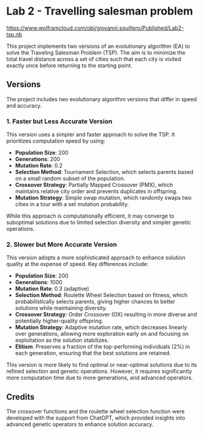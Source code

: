 # Lab 2 - Travelling salesman problem
https://www.wolframcloud.com/obj/giovanni.squillero/Published/Lab2-tsp.nb

This project implements two versions of an evolutionary algorithm (EA) to solve the Traveling Salesman Problem (TSP). The aim is to minimize the total travel distance across a set of cities such that each city is visited exactly once before returning to the starting point.

## Versions

The project includes two evolutionary algorithm versions that differ in speed and accuracy.

### 1. **Faster but Less Accurate Version**

This version uses a simpler and faster approach to solve the TSP. It prioritizes computation speed by using:

- **Population Size**: 200
- **Generations**: 200
- **Mutation Rate**: 0.2
- **Selection Method**: Tournament Selection, which selects parents based on a small random subset of the population.
- **Crossover Strategy**: Partially Mapped Crossover (PMX), which maintains relative city order and prevents duplicates in offspring.
- **Mutation Strategy**: Simple swap mutation, which randomly swaps two cities in a tour with a set mutation probability.

While this approach is computationally efficient, it may converge to suboptimal solutions due to limited selection diversity and simpler genetic operations.

### 2. **Slower but More Accurate Version**

This version adopts a more sophisticated approach to enhance solution quality at the expense of speed. Key differences include:

- **Population Size**: 200
- **Generations**: 1000
- **Mutation Rate**: 0.3 (adaptive)
- **Selection Method**: Roulette Wheel Selection based on fitness, which probabilistically selects parents, giving higher chances to better solutions while maintaining diversity.
- **Crossover Strategy**: Order Crossover (OX) resulting in more diverse and potentially higher-quality offspring.
- **Mutation Strategy**: Adaptive mutation rate, which decreases linearly over generations, allowing more exploration early on and focusing on exploitation as the solution stabilizes.
- **Elitism**: Preserves a fraction of the top-performing individuals (2%) in each generation, ensuring that the best solutions are retained.

This version is more likely to find optimal or near-optimal solutions due to its refined selection and genetic operations. However, it requires significantly more computation time due to more generations, and advanced operators.

## Credits

The crossover functions and the roulette wheel selection function were developed with the support from ChatGPT, which provided insights into advanced genetic operators to enhance solution accuracy.

